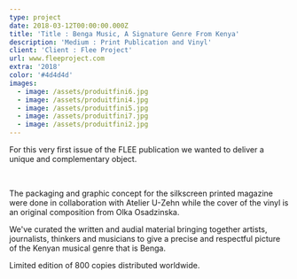 ```yaml
---
type: project
date: 2018-03-12T00:00:00.000Z
title: 'Title : Benga Music, A Signature Genre From Kenya'
description: 'Medium : Print Publication and Vinyl'
client: 'Client : Flee Project'
url: www.fleeproject.com
extra: '2018'
color: '#4d4d4d'
images:
  - image: /assets/produitfini6.jpg
  - image: /assets/produitfini4.jpg
  - image: /assets/produitfini5.jpg
  - image: /assets/produitfini7.jpg
  - image: /assets/produitfini2.jpg
---
```

For this very first issue of the FLEE publication we wanted to deliver a unique and complementary object.

</br>

The packaging and graphic concept for the silkscreen printed magazine were done in collaboration with Atelier U-Zehn while the cover of the vinyl is an original composition from Olka Osadzinska.

We've curated the written and audial material bringing together artists, journalists, thinkers and musicians to give a precise and respectful picture of the Kenyan musical genre that is Benga.

Limited edition of 800 copies distributed worldwide.
